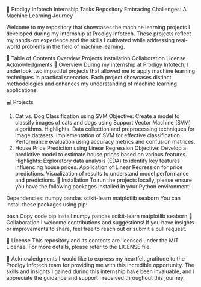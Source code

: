 🧠 Prodigy Infotech Internship Tasks Repository
Embracing Challenges: A Machine Learning Journey

Welcome to my repository that showcases the machine learning projects I developed during my internship at Prodigy Infotech. These projects reflect my hands-on experience and the skills I cultivated while addressing real-world problems in the field of machine learning.

📖 Table of Contents
Overview
Projects
Installation
Collaboration
License
Acknowledgments
🌟 Overview
During my internship at Prodigy Infotech, I undertook two impactful projects that allowed me to apply machine learning techniques in practical scenarios. Each project showcases distinct methodologies and enhances my understanding of machine learning applications.

💻 Projects
1. Cat vs. Dog Classification using SVM
Objective: Create a model to classify images of cats and dogs using Support Vector Machine (SVM) algorithms.
Highlights:
Data collection and preprocessing techniques for image datasets.
Implementation of SVM for effective classification.
Performance evaluation using accuracy metrics and confusion matrices.
2. House Price Prediction using Linear Regression
Objective: Develop a predictive model to estimate house prices based on various features.
Highlights:
Exploratory data analysis (EDA) to identify key features influencing house prices.
Application of Linear Regression for price predictions.
Visualization of results to understand model performance and predictions.
🔧 Installation
To run the projects locally, please ensure you have the following packages installed in your Python environment:

Dependencies:
numpy
pandas
scikit-learn
matplotlib
seaborn
You can install these packages using pip:

bash
Copy code
pip install numpy pandas scikit-learn matplotlib seaborn
🤝 Collaboration
I welcome contributions and suggestions! If you have insights or improvements to share, feel free to reach out or submit a pull request.

📜 License
This repository and its contents are licensed under the MIT License. For more details, please refer to the LICENSE file.

🙏 Acknowledgments
I would like to express my heartfelt gratitude to the Prodigy Infotech team for providing me with this incredible opportunity. The skills and insights I gained during this internship have been invaluable, and I appreciate the guidance and support I received throughout this journey.
